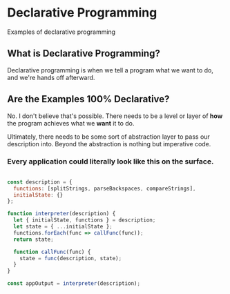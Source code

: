 # Declarative Programming
Examples of declarative programming

## What is Declarative Programming?
Declarative programming is when we tell a program what we want to do, and we're hands off afterward.

## Are the Examples 100% Declarative?
No. I don't believe that's possible. There needs to be a level or layer of **how** the program achieves what we **want** it to do.

Ultimately, there needs to be some sort of abstraction layer to pass our description into. Beyond the abstraction is nothing but imperative code.

### Every application could literally look like this on the surface.

```js

const description = {
  functions: [splitStrings, parseBackspaces, compareStrings],
  initialState: {}
};

function interpreter(description) {
  let { initialState, functions } = description;
  let state = { ...initialState };
  functions.forEach(func => callFunc(func));
  return state;

  function callFunc(func) {
    state = func(description, state);
  }
}

const appOutput = interpreter(description);
```
